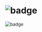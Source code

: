 # ![badge](https://mark-badge.onrender.com/badge/custom?segments=%5B%7B%22text%22%3A%22this%22%2C%22color%22%3A%22brightgreen%22%2C%22anim%22%3A%22bounce%22%7D%2C%7B%22text%22%3A%22is%22%2C%22color%22%3A%22green%22%2C%22anim%22%3A%22rainbow%22%7D%2C%7B%22text%22%3A%22a%20crazy%22%2C%22color%22%3A%22pink%22%2C%22anim%22%3A%22wave%22%7D%2C%7B%22text%22%3A%22badge%22%2C%22color%22%3A%22yellow%22%2C%22anim%22%3A%22glitch%22%7D%2C%7B%22text%22%3A%22for%22%2C%22color%22%3A%22purple%22%2C%22anim%22%3A%22spin%22%7D%2C%7B%22text%22%3A%22github%22%2C%22color%22%3A%22yellow%22%2C%22anim%22%3A%22heartbeat%22%7D%2C%7B%22text%22%3A%22and%20markdow!%22%2C%22color%22%3A%22cyan%22%2C%22anim%22%3A%22shake%22%7D%5D)

 ![badge](https://mark-badge.onrender.com/badge/custom?segments=%5B%7B%22text%22%3A%22build%22%2C%22color%22%3A%22green%22%2C%22anim%22%3A%22rainbow%22%7D%2C%7B%22text%22%3A%22version%22%2C%22color%22%3A%22brightgreen%22%2C%22anim%22%3A%22rainbow%22%7D%2C%7B%22text%22%3A%221%22%2C%22color%22%3A%22blue%22%2C%22anim%22%3A%22%22%7D%2C%7B%22text%22%3A%220%22%2C%22color%22%3A%22blue%22%2C%22anim%22%3A%22%22%7D%2C%7B%22text%22%3A%220%22%2C%22color%22%3A%22blue%22%2C%22anim%22%3A%22%22%7D%2C%7B%22text%22%3A%220%22%2C%22color%22%3A%22blue%22%2C%22anim%22%3A%22%22%7D%2C%7B%22text%22%3A%22BETA%22%2C%22color%22%3A%22orange%22%2C%22anim%22%3A%22%22%7D%5D)
